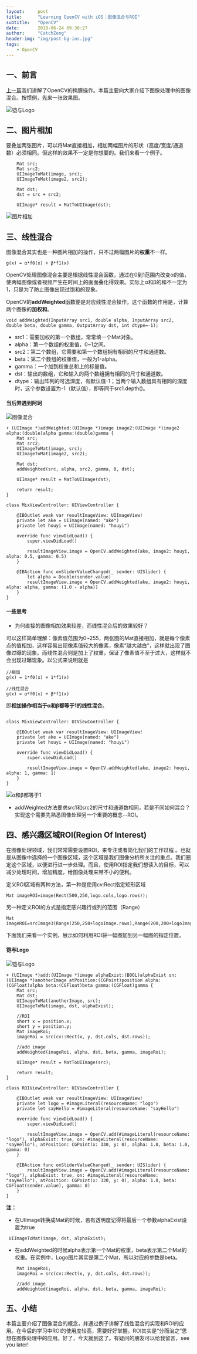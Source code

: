 ```yaml
---
layout:     post
title:      "Learning OpenCV with iOS：图像混合与ROI"
subtitle:   "OpenCV"
date:       2018-06-24 09:38:27 
author:     "CatchZeng"
header-img: "img/post-bg-ios.jpg"
tags:
    - OpenCV
---
```

<span id="busuanzi_container_page_pv"></span>

## 一、前言

[上一篇](http://catchzeng.com/2018/06/14/Learning-OpenCV-with-iOS-掩膜操作/)我们讲解了OpenCV的掩膜操作。本篇主要向大家介绍下图像处理中的图像混合。按惯例，先来一张效果图。

![铠与Logo](https://upload-images.jianshu.io/upload_images/943491-7fa4159088937474.gif?imageMogr2/auto-orient/strip)


## 二、图片相加

要叠加两张图片，可以将Mat直接相加，相加两幅图片的形状（高度/宽度/通道数）必须相同。但这样的效果不一定是你想要的。我们来看一个例子。

```
    Mat src;
    Mat src2;
    UIImageToMat(image, src);
    UIImageToMat(image2, src2);
    
    Mat dst;
    dst = src + src2;
    
    UIImage* result = MatToUIImage(dst);
```

![图片相加](https://upload-images.jianshu.io/upload_images/943491-b142c05656998fc4.png?imageMogr2/auto-orient/strip%7CimageView2/2/w/1240)


## 三、线性混合
图像混合其实也是一种图片相加的操作，只不过两幅图片的**权重**不一样。
```
g(x) = α*f0(x) + β*f1(x)
```
OpenCV处理图像混合主要是根据线性混合函数，通过在0到1范围内改变α的值，使两幅图像或者视频产生在时间上的画面叠化得效果。实际上α和β的和不一定为1，只是为了防止图像出现过饱和的现象。

OpenCV的**addWeighted**函数便是对应线性混合操作。这个函数的作用是，计算两个图像的**加权和**。
```
void addWeighted(InputArray src1, double alpha, InputArray src2, double beta, double gamma, OutputArray dst, int dtype=-1);
```
* src1：需要加权的第一个数组，常常填一个Mat对象。
* alpha：第一个数组的权重值，0~1之间。
* src2：第二个数组，它需要和第一个数组拥有相同的尺寸和通道数。
* beta：第二个数组的权重值，一般为1-alpha。
* gamma：一个加到权重总和上的标量值。
* dst：输出的数组，它和输入的两个数组拥有相同的尺寸和通道数。
* dtype：输出阵列的可选深度，有默认值-1；当两个输入数组具有相同的深度时，这个参数设置为-1（默认值），即等同于src1.depth()。

#### 当后羿遇到阿珂

![图像混合](https://upload-images.jianshu.io/upload_images/943491-bc97e432a0639f99.gif?imageMogr2/auto-orient/strip)

```
+ (UIImage *)addWeighted:(UIImage *)image image2:(UIImage *)image2 alpha:(double)alpha gamma:(double)gamma {
    Mat src;
    Mat src2;
    UIImageToMat(image, src);
    UIImageToMat(image2, src2);
    
    Mat dst;
    addWeighted(src, alpha, src2, gamma, 0, dst);
    
    UIImage* result = MatToUIImage(dst);
    
    return result;
}

class MixViewController: UIViewController {

    @IBOutlet weak var resultImageView: UIImageView!
    private let ake = UIImage(named: "ake")
    private let houyi = UIImage(named: "houyi")
    
    override func viewDidLoad() {
        super.viewDidLoad()
        
        resultImageView.image = OpenCV.addWeighted(ake, image2: houyi, alpha: 0.5, gamma: 0.5)
    }
    
    @IBAction func onSliderValueChanged(_ sender: UISlider) {
        let alpha = Double(sender.value)
        resultImageView.image = OpenCV.addWeighted(ake, image2: houyi, alpha: alpha, gamma: (1.0 - alpha))
    }
}
```

#### 一些思考

* 为何直接的图像相加效果较差，而线性混合后的效果较好？

可以这样简单理解：像素值范围为0~255，两张图的Mat直接相加，就是每个像素点的值相加，这样容易出现像素值较大的像素，像素“越大越白”，这样就出现了图像过曝的现象。而线性混合则是加上了权重，保证了像素值不至于过大，这样就不会出现过曝现象。以公式来说明就是
```
//相加
g(x) = 1*f0(x) + 1*f1(x)

//线性混合
g(x) = α*f0(x) + β*f1(x)
```
即**相加操作相当于α和β都等于1的线性混合**。
```

class MixViewController: UIViewController {

    @IBOutlet weak var resultImageView: UIImageView!
    private let ake = UIImage(named: "ake")
    private let houyi = UIImage(named: "houyi")
    
    override func viewDidLoad() {
        super.viewDidLoad()
        
        resultImageView.image = OpenCV.addWeighted(ake, image2: houyi, alpha: 1, gamma: 1)
    }
}
```
![α和β都等于1](https://upload-images.jianshu.io/upload_images/943491-793aa9ae64bd9820.png?imageMogr2/auto-orient/strip%7CimageView2/2/w/1240)


* addWeighted方法要求src1和src2的尺寸和通道数相同，若是不同如何混合？
实现这个需要先熟悉图像处理另一个重要的概念--ROI。

## 四、感兴趣区域ROI(Region Of Interest)

在图像处理领域，我们常常需要设置ROI，来专注或者简化我们的工作过程 。也就是从图像中选择的一个图像区域，这个区域是我们图像分析所关注的重点。我们圈定这个区域，以便进行进一步处理。而且，使用ROI指定我们想读入的目标，可以减少处理时间，增加精度，给图像处理来带不小的便利。

定义ROI区域有两种方法，第一种是使用cv:Rect指定矩形区域
```
Mat imageROI=image(Rect(500,250,logo.cols,logo.rows));  
```

另一种定义ROI的方式是指定感兴趣行或列的范围（Range）
 ```
Mat imageROI=srcImage3(Range(250,250+logoImage.rows),Range(200,200+logoImage.cols));  
```

下面我们来看一个实例，展示如何利用ROI将一幅图加到另一幅图的指定位置。

#### 铠与Logo
![铠与Logo](https://upload-images.jianshu.io/upload_images/943491-7fa4159088937474.gif?imageMogr2/auto-orient/strip)

```
+ (UIImage *)add:(UIImage *)image alphaExist:(BOOL)alphaExist on:(UIImage *)anotherImage atPosition:(CGPoint)position alpha:(CGFloat)alpha beta:(CGFloat)beta gamma:(CGFloat)gamma {
    Mat src;
    Mat dst;
    UIImageToMat(anotherImage, src);
    UIImageToMat(image, dst, alphaExist);
    
    //ROI
    short x = position.x;
    short y = position.y;
    Mat imageRoi;
    imageRoi = src(cv::Rect(x, y, dst.cols, dst.rows));
    
    //add image
    addWeighted(imageRoi, alpha, dst, beta, gamma, imageRoi);
    
    UIImage* result = MatToUIImage(src);
    
    return result;
}

class ROIViewController: UIViewController {

    @IBOutlet weak var resultImageView: UIImageView!
    private let logo = #imageLiteral(resourceName: "logo")
    private let sayHello = #imageLiteral(resourceName: "sayHello")
    
    override func viewDidLoad() {
        super.viewDidLoad()
        
        resultImageView.image = OpenCV.add(#imageLiteral(resourceName: "logo"), alphaExist: true, on: #imageLiteral(resourceName: "sayHello"), atPosition: CGPoint(x: 330, y: 0), alpha: 1.0, beta: 1.0, gamma: 0)
    }
    
    @IBAction func onSliderValueChanged(_ sender: UISlider) {
        resultImageView.image = OpenCV.add(#imageLiteral(resourceName: "logo"), alphaExist: true, on: #imageLiteral(resourceName: "sayHello"), atPosition: CGPoint(x: 330, y: 0), alpha: 1.0, beta: CGFloat(sender.value), gamma: 0)
    }
}
```

**注：**

* 在UIImage转换成Mat的时候，若有透明度记得将最后一个参数alphaExist设置为true

```
 UIImageToMat(image, dst, alphaExist);
```

* 在addWeighted的时候alpha表示第一个Mat的权重，beta表示第二个Mat的权重。在实例中，Logo图片其实是第二个Mat，所以对应的参数是beta。

```
    Mat imageRoi;
    imageRoi = src(cv::Rect(x, y, dst.cols, dst.rows));
    
    //add image
    addWeighted(imageRoi, alpha, dst, beta, gamma, imageRoi);
```


## 五、小结

本篇主要介绍了图像混合的概念，并通过例子讲解了线性混合的实现和ROI的应用。在今后的学习中ROI的使用度较高，需要好好掌握。ROI其实是“分而治之”思想在图像处理中的应用。好了，今天就到这了。有疑问的朋友可以给我留言，see you later!